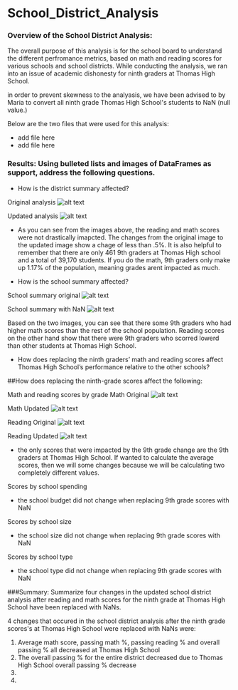 # School_District_Analysis

### Overview of the School District Analysis:

The overall purpose of this analysis is for the school board to understand the different perfromance metrics, based on math and reading scores for various schools and school districts. While conducting the analysis, we ran into an issue of academic dishonesty for ninth graders at Thomas High School.

in order to prevent skewness to the analyasis, we have been advised to by Maria to convert all ninth grade Thomas High School's students to NaN (null value.)

Below are the two files that were used for this analysis:


- add file here
- add file here



### Results: Using bulleted lists and images of DataFrames as support, address the following questions.

- How is the district summary affected?

Original analysis
![alt text](https://github.com/mquimi/School_District_Analysis/blob/main/Image/original%20analysis.png)

Updated analysis
![alt text](https://github.com/mquimi/School_District_Analysis/blob/main/Image/updated%20analysis.png)

- As you can see from the images above, the reading and math scores were not drastically imapcted. The changes from the original image to the updated image show a chage of less than .5%. It is also helpful to remember that there are only 461 9th graders at Thomas High school and a total of 39,170 students. If you do the math, 9th graders only make up 1.17% of the population, meaning grades arent impacted as much.



- How is the school summary affected?

School summary original
![alt text](https://github.com/mquimi/School_District_Analysis/blob/main/Image/School%20summary%20original.png)

School summary with NaN
![alt text](https://github.com/mquimi/School_District_Analysis/blob/main/Image/School%20summary%20with%20changes.png)


Based on the two images, you can see that there some 9th graders who had higher math scores than the rest of the school population. Reading scores on the other hand show that there were 9th graders who scorred lowerd than other students at Thomas High School.

- How does replacing the ninth graders’ math and reading scores affect Thomas High School’s performance relative to the other schools?

##How does replacing the ninth-grade scores affect the following:

Math and reading scores by grade
Math Original
![alt text](https://github.com/mquimi/School_District_Analysis/blob/main/Image/Math%20Original.png)

Math Updated
![alt text](https://github.com/mquimi/School_District_Analysis/blob/main/Image/Math%20Updated.png)

Reading Original
![alt text](https://github.com/mquimi/School_District_Analysis/blob/main/Image/Reading%20Origial.png)

Reading Updated
![alt text](https://github.com/mquimi/School_District_Analysis/blob/main/Image/Reading%20Updated.png)

- the only scores that were impacted by the 9th grade change are the 9th graders at Thomas High School. If wanted to calculate the average scores, then we will some changes because we will be calculating two completely different values.

Scores by school spending
- the school budget did not change when replacing 9th grade scores with NaN

Scores by school size
-  the school size did not change when replacing 9th grade scores with NaN

Scores by school type
- the school type did not change when replacing 9th grade scores with NaN

###Summary: Summarize four changes in the updated school district analysis after reading and math scores for the ninth grade at Thomas High School have been replaced with NaNs.

4 changes that occured in the school district analysis after the ninth grade scores's at Thomas High School were replaced with NaNs were:

1. Average math score, passing math %, passing reading % and overall passing % all decreased at Thomas High School
2. The overall passing % for the entire district decreased due to Thomas High School overall passing % decrease
3. 
4. 
